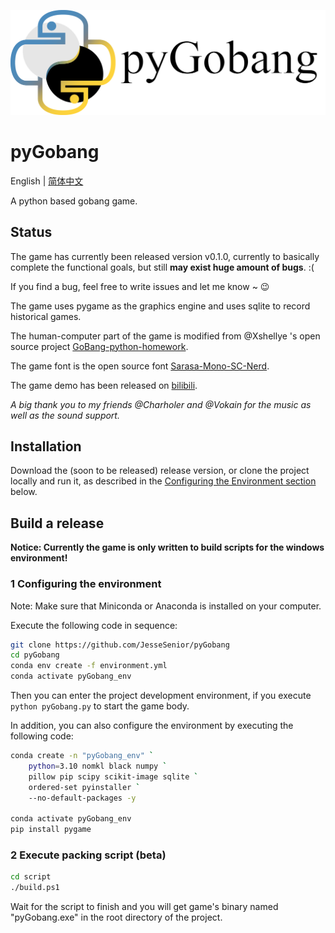 ![LOGO](res/image/LOGO_light.png)

# pyGobang

English | [简体中文](./README_CN.md)

A python based gobang game.

## Status

The game has currently been released version v0.1.0, currently to basically complete the functional goals, but still **may exist huge amount of bugs**. :(

If you find a bug, feel free to write issues and let me know ~ 😉

The game uses pygame as the graphics engine and uses sqlite to record historical games.

The human-computer part of the game is modified from @Xshellye 's open source project [GoBang-python-homework](https://github.com/Xshellye/GoBang-python-homework).

The game font is the open source font [Sarasa-Mono-SC-Nerd](https://github.com/laishulu/Sarasa-Mono-SC-Nerd).

The game demo has been released on [bilibili](https://www.bilibili.com/video/BV1iL4y1N79m).

*A big thank you to my friends @Charholer and @Vokain for the music as well as the sound support.*

## Installation

Download the (soon to be released) release version, or clone the project locally and run it, as described in the [Configuring the Environment section](#1-configuring-the-environment) below.

## Build a release

**Notice: Currently the game is only written to build scripts for the windows environment!**

### 1 Configuring the environment

Note: Make sure that Miniconda or Anaconda is installed on your computer.

Execute the following code in sequence:

```sh
git clone https://github.com/JesseSenior/pyGobang
cd pyGobang
conda env create -f environment.yml
conda activate pyGobang_env
```

Then you can enter the project development environment, if you execute `python pyGobang.py` to start the game body.

In addition, you can also configure the environment by executing the following code:

```sh
conda create -n "pyGobang_env" `
    python=3.10 nomkl black numpy `
    pillow pip scipy scikit-image sqlite `
    ordered-set pyinstaller `
    --no-default-packages -y

conda activate pyGobang_env
pip install pygame
```

### 2 Execute packing script (beta)

```sh
cd script
./build.ps1
```

Wait for the script to finish and you will get game's binary named "pyGobang.exe" in the root directory of the project.
